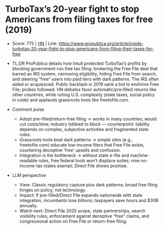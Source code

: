 # TurboTax’s 20-year fight to stop Americans from filing taxes for free (2019)

- Score: 775 | [HN](https://news.ycombinator.com/item?id=45601750) | Link: https://www.propublica.org/article/inside-turbotax-20-year-fight-to-stop-americans-from-filing-their-taxes-for-free

- TL;DR
  ProPublica details how Intuit protected TurboTax’s profits by blocking government-run free tax filing: brokering the Free File deal that barred an IRS system, narrowing eligibility, hiding Free File from search, and steering “free” users into paid tiers with dark patterns. The IRS often aided or acquiesced. Public backlash in 2019 sank a bid to enshrine Free File; probes followed. HN debates favor automatic/pre‑filled returns like other countries, while noting U.S. complexity (state taxes, social policy in code) and applauds grassroots tools like freetofile.com.

- Comment pulse
  - Adopt pre-filled/return-free filing → works in many countries; would cut costs/time; industry lobbied to block — counterpoint: liability depends on complex, subjective activities and fragmented state rules.
  - Grassroots tools beat dark patterns → simple sites (e.g., freetofile.com) educate low-income filers that Free File exists, countering deceptive 'free' upsells and confusion.
  - Integration is the bottleneck → without state e-file and machine-readable rules, free federal tools won’t displace suites; nine no-income-tax states exempt; Direct File shows promise.

- LLM perspective
  - View: Classic regulatory capture plus dark patterns; broad free filing hinges on policy, not technology.
  - Impact: If pre-filled/Direct File expands nationwide with state integration, incumbents lose billions; taxpayers save hours and $30B annually.
  - Watch next: Direct File 2025 scope, state partnerships, search visibility rules, enforcement against deceptive “free” claims, and congressional action on Free File or return-free filing.
